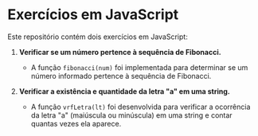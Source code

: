 # Exercícios em JavaScript

Este repositório contém dois exercícios em JavaScript:

1. **Verificar se um número pertence à sequência de Fibonacci.**
   - A função `fibonacci(num)` foi implementada para determinar se um número informado pertence à sequência de Fibonacci.

2. **Verificar a existência e quantidade da letra "a" em uma string.**
   - A função `vrfLetra(lt)` foi desenvolvida para verificar a ocorrência da letra "a" (maiúscula ou minúscula) em uma string e contar quantas vezes ela aparece.
